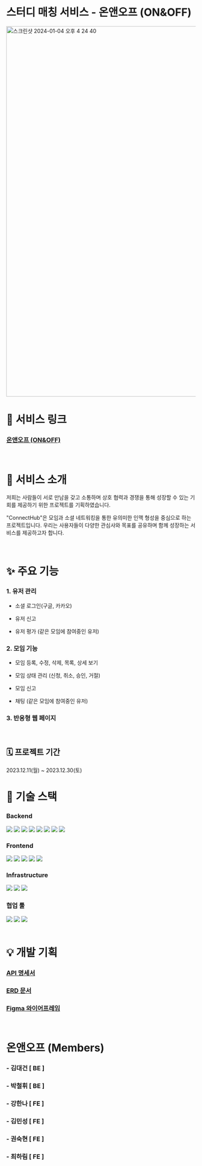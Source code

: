 # 스터디 매칭 서비스 - 온앤오프 (ON&OFF)

<img width="984" alt="스크린샷 2024-01-04 오후 4 24 40" src="https://github.com/Team-OnAndOff/back/assets/126145519/c228ec8f-d8d8-4dc7-ab50-d83926a02fc8">

<br />

# 👀 서비스 링크

### [온앤오프 (ON&OFF)](http://kdt-sw-7-team05.elicecoding.com/)

<br />

# 🎉 서비스 소개

저희는 사람들이 서로 만남을 갖고 소통하며 상호 협력과 경쟁을 통해 성장할 수 있는 기회를 제공하기 위한 프로젝트를 기획하였습니다.

"ConnectHub"은 모임과 소셜 네트워킹을 통한 유의미한 인맥 형성을 중심으로 하는 프로젝트입니다. 우리는 사용자들이 다양한 관심사와 목표를 공유하며 함께 성장하는 서비스를 제공하고자 합니다.

<br />

# ✨ 주요 기능

### 1. 유저 관리

- 소셜 로그인(구글, 카카오)

- 유저 신고

- 유저 평가 (같은 모임에 참여중인 유저)

### 2. 모임 기능

- 모임 등록, 수정, 삭제, 목록, 상세 보기

- 모임 상태 관리 (신청, 취소, 승인, 거절)

- 모임 신고

- 채팅 (같은 모임에 참여중인 유저)

### 3. 반응형 웹 페이지

<br />

## 🗓️ 프로젝트 기간

2023.12.11(월) ~ 2023.12.30(토)

# 🥁 기술 스택

### Backend

<img src="https://img.shields.io/badge/Node.js-339933?style=flat-square&logo=nodedotjs&logoColor=white"/>
<img src="https://img.shields.io/badge/Express-000000?style=flat-square&logo=express&logoColor=white"/>
<img src="https://img.shields.io/badge/MySQL-4479A1?style=flat-square&logo=mysql&logoColor=white"/>
<img src="https://img.shields.io/badge/TypeORM-3178C6?style=flat-square&logo=typeorm&logoColor=white"/>
<img src="https://img.shields.io/badge/MongoDB-47A248?style=flat-square&logo=mongodb&logoColor=white"/>
<img src="https://img.shields.io/badge/Mongoose-880000?style=flat-square&logo=mongoose&logoColor=white"/>
<img src="https://img.shields.io/badge/Socket.io-010101?style=flat-square&logo=socket.io&logoColor=white"/>
<img src="https://img.shields.io/badge/TypeScript-3178C6?style=flat-square&logo=typescript&logoColor=white"/>

### Frontend

<img src="https://img.shields.io/badge/React-61DAFB?style=flat-square&logo=react&logoColor=white"/>
<img src="https://img.shields.io/badge/TypeScript-3178C6?style=flat-square&logo=typescript&logoColor=white"/>
<img src="https://img.shields.io/badge/Tailwind_CSS-38B2AC?style=flat-square&logo=tailwind-css&logoColor=white"/>
<img src="https://img.shields.io/badge/react--hook--form-0081CB?style=flat-square&logo=react&logoColor=white"/>
<img src="https://img.shields.io/badge/Zustand-000?style=flat-square&logo=zustand&logoColor=white"/>

### Infrastructure

<img src="https://img.shields.io/badge/Vite-646CFF?style=flat-square&logo=vite&logoColor=white"/>
<img src="https://img.shields.io/badge/PM2-2B037A?style=flat-square&logo=pm2&logoColor=white"/>
<img src="https://img.shields.io/badge/NGINX-009639?style=flat-square&logo=nginx&logoColor=white"/>

### 협업 툴

<img src="https://img.shields.io/badge/Gitlab-FC6D26?style=flat-square&logo=gitlab&logoColor=white"/>
<img src="https://img.shields.io/badge/Figma-0C8CE9?style=flat-square&logo=figma&logoColor=white"/>
<img src="https://img.shields.io/badge/Notion-FFFFFF?style=flat-square&logo=notion&logoColor=black"/>

<br />
<br />

# 💡 개발 기획

### [API 명세서](https://www.notion.so/API-43378c973b474266b27836ff06e103de?pvs=4)

### [ERD 문서](https://drive.google.com/file/d/1yQ4DK4HeauTK5LDw0sTFAp9SboCntvXV/view?usp=sharing)

### [Figma 와이어프레임](https://www.figma.com/file/bzRNmwnW08OrNCjGxHr0Vo/%EC%98%A8%EC%95%A4%EC%98%A4%ED%94%84?type=design&node-id=0-1&mode=design&t=GfiMBxJWxrvvLwlL-0)

<br />

# 온앤오프 (Members)

### - 김대건 [ BE ]

### - 박철휘 [ BE ]

### - 강한나 [ FE ]

### - 김민성 [ FE ]

### - 권숙현 [ FE ]

### - 최하림 [ FE ]
